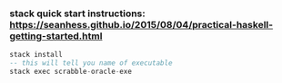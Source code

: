 ### stack quick start instructions: https://seanhess.github.io/2015/08/04/practical-haskell-getting-started.html

```haskell
stack install
-- this will tell you name of executable
stack exec scrabble-oracle-exe
```
